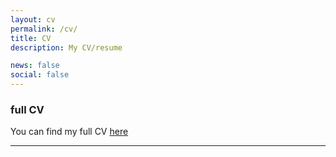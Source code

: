 ```yaml
---
layout: cv
permalink: /cv/
title: CV
description: My CV/resume

news: false
social: false
---
```


### full CV

You can find my full CV <a class="page-link" href="{{ '/cv/JSarkar_CV.pdf' | prepend: site.baseurl | prepend: site.url }}">here</a>  

------
